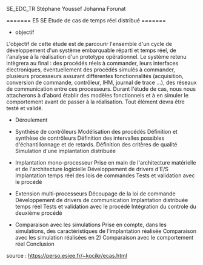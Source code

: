 SE_EDC_TR
Stéphane Youssef
Johanna Forunat

======= E5 SE Etude de cas de temps réel distribué =======


* objectif

L'objectif de cette étude est de parcourir l'ensemble d'un cycle de développement d'un système embarquable réparti et temps réel, de l'analyse à la réalisation d'un prototype opérationnel.
Le système retenu intègrera au final :
des procédés réels à commander,
leurs interfaces électroniques,
éventuellement des procédés simulés à commander,
plusieurs processeurs assurant différentes fonctionnalités (acquisition, conversion de commande, contrôleur, IHM, journal de trace ...),
des réseaux de communication entre ces processeurs.
Durant l'étude de cas, nous nous attacherons à d'abord établir des modèles fonctionnels et à en simuler le comportement avant de passer à la réalisation. Tout élément devra être testé et validé.

* Déroulement

- Synthèse de contrôleurs
Modélisation des procédés
Définition et synthèse de contrôleurs
Définition des intervalles possibles d'échantillonnage et de retards.
Définition des critères de qualité
Simulation d'une implantation distribuée

- Implantation mono-processeur
Prise en main de l'architecture matérielle et de l'architecture logicielle
Développement de drivers d'E/S
Implantation temps réel des lois de commandes
Tests et validation avec le procédé

- Extension multi-processeurs
Découpage de la loi de commande
Développement de drivers de communication
Implantation distribuée temps réel
Tests et validation avec le procédé
Intégration du controle du deuxième procédé

- Comparaison avec les simulations
Prise en compte, dans les simulations, des caractéristiques de l'implantation réalisée
Comparaison avec les simulation réalisées en 2)
Comparaison avec le comportement réel
Conclusion

source : https://perso.esiee.fr/~kocikr/ecas.html
